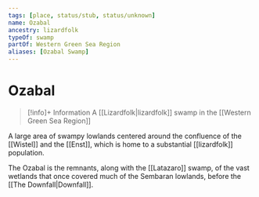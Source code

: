 ```yaml
---
tags: [place, status/stub, status/unknown]
name: Ozabal
ancestry: lizardfolk
typeOf: swamp
partOf: Western Green Sea Region
aliases: [Ozabal Swamp]
---
```

# Ozabal
>[!info]+ Information
> A [[Lizardfolk|lizardfolk]] swamp in the [[Western Green Sea Region]]

A large area of swampy lowlands centered around the confluence of the [[Wistel]] and the [[Enst]], which is home to a substantial [[lizardfolk]] population. 

The Ozabal is the remnants, along with the [[Latazaro]] swamp, of the vast wetlands that once covered much of the Sembaran lowlands, before the [[The Downfall|Downfall]]. 
